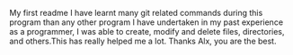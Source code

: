 My first readme I have learnt many git related commands during this program than any other program I have undertaken in my past experience as a programmer, I was able to create, modify and delete files, directories, and others.This has really helped me a lot. Thanks Alx, you are the best.
